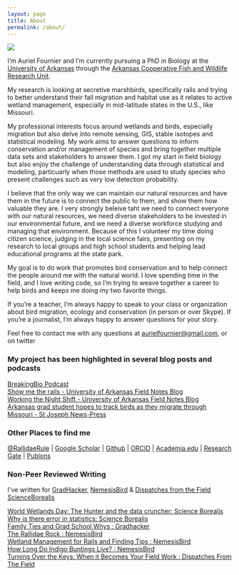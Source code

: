 ```yaml
---
layout: page
title: About
permalink: /about/
---
```


![](http://i.imgur.com/Ae4lZ6y.jpg?1)

I’m Auriel Fournier and I’m currently pursuing a PhD in Biology at the [University of Arkansas](www.uark.edu) through the [Arkansas Cooperative Fish and Wildlife Research Unit](http://www.coopunits.org/Arkansas/).

My research is looking at secretive marshbirds, specifically rails and trying to better understand their fall migration and habitat use as it relates to active wetland management, especially in mid-latitude states in the U.S., like Missouri.

My professional interests focus around wetlands and birds, especially migration but also delve into remote sensing, GIS, stable isotopes and statistical modeling. My work aims to answer questions to inform conservation and/or management of species and bring together multiple data sets and stakeholders to answer them. I got my start in field biology but also enjoy the challenge of understanding data through statistical and modeling, particuarly when those methods are used to study species who present challenges such as very low detection probability. 

I believe that the only way we can maintain our natural resources and have them in the future is to connect the public to them, and show them how valuable they are. I very strongly beleive taht we need to connect everyone with our natural resources, we need diverse stakeholders to be invested in our environmental future, and we need a diverse workforce studying and managing that environment.  Because of this I volunteer my time doing citizen science, judging in the local science fairs, presenting on my research to local groups and high school students and helping lead educational programs at the state park.

My goal is to do work that promotes bird conservation and to help connect the people around me with the natural world. I love spending time in the field, and I love writing code, so I’m trying to weave together a career to help birds and keeps me doing my two favorite things.

If you’re a teacher, I’m always happy to speak to your class or organization about bird migration, ecology and conservation (in person or over Skype). If you’re a journalist, I’m always happy to answer questions for your story.

Feel free to contact me with any questions at aurielfournier@gmail.com, or on twitter   

### My project has been highlighted in several blog posts and podcasts

[BreakingBio Podcast](http://breakingbio.com/2015/11/10/bb94-rallying-for-rails-with-auriel-fournier/)  
[Show me the rails - University of Arkansas Field Notes Blog](http://researchfrontiers.uark.edu/2015/show-me-the-rails/)  
[Working the Night Shift - University of Arkansas Field Notes Blog](http://researchfrontiers.uark.edu/2015/headline-here/)  
[Arkansas grad student hopes to track birds as they migrate through Missouri - St Joseph News-Press](http://www.newspressnow.com/sports/outdoors/article_2cb00441-292a-54b5-809a-8a63e4f26cf5.html)

### Other Places to find me

[@RallidaeRule](twitter.com/rallidaerule) |
[Google Scholar](https://scholar.google.com/citations?user=H0AXRhQAAAAJ) |
[Github](https://github.com/aurielfournier) |
[ORCID](http://orcid.org/0000-0002-8530-9968) |
[Academia.edu](https://uark.academia.edu/AurielMVFournier) |
[Research Gate](http://www.researchgate.net/profile/Auriel_Fournier) |
[Publons](https://publons.com/author/434438/auriel-fournier-van-der-laar#profile) 

### Non-Peer Reviewed Writing

I've written for [GradHacker](https://www.insidehighered.com/blogs/gradhacker), [NemesisBird](http://www.nemesisbird.com/) & [Dispatches from the Field](https://dispatchesfromthefield1.wordpress.com/2015/04/03/turning-over-the-keys-when-it-becomes-your-field-work/) [ScienceBorealis](http://blog.scienceborealis.ca/tag/auriel-fournier/)

[World Wetlands Day: The Hunter and the data cruncher: Science Borealis](http://blog.scienceborealis.ca/world-wetlands-day-the-hunter-and-the-number-cruncher/)  
[Why is there error in statistics: Science Borealis](http://blog.scienceborealis.ca/why-is-there-error-in-statistics/)  
[Family Ties and Grad School Whys : Gradhacker](http://www.gradhacker.org/2013/12/11/6381/)  
[The Rallidae Rock : NemesisBird](http://www.nemesisbird.com/bird-science/rallidae-rock/)  
[Wetland Management for Rails and Finding Tips : NemesisBird](http://www.nemesisbird.com/bird-science/wetland-management-for-rails/)  
[How Long Do Indigo Buntings Live? : NemesisBird](http://www.nemesisbird.com/bird-science/long-indigo-buntings-live/)    
[Turning Over the Keys: When it Becomes Your Field Work : Dispatches From The Field](https://dispatchesfromthefield1.wordpress.com/2015/04/03/turning-over-the-keys-when-it-becomes-your-field-work/)


